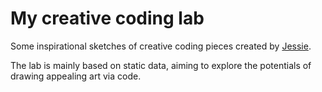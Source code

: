 # My creative coding lab

Some inspirational sketches of creative coding pieces created by [Jessie](https://jessiezheng.world/).

The lab is mainly based on static data, aiming to explore the potentials of drawing appealing art via code.
